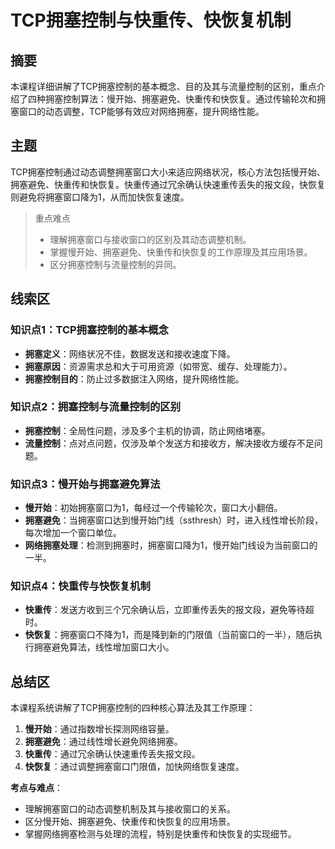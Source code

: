 # TCP拥塞控制与快重传、快恢复机制

## 摘要

本课程详细讲解了TCP拥塞控制的基本概念、目的及其与流量控制的区别，重点介绍了四种拥塞控制算法：慢开始、拥塞避免、快重传和快恢复。通过传输轮次和拥塞窗口的动态调整，TCP能够有效应对网络拥塞，提升网络性能。

## 主题

TCP拥塞控制通过动态调整拥塞窗口大小来适应网络状况，核心方法包括慢开始、拥塞避免、快重传和快恢复。快重传通过冗余确认快速重传丢失的报文段，快恢复则避免将拥塞窗口降为1，从而加快恢复速度。

> 重点难点
>
> - 理解拥塞窗口与接收窗口的区别及其动态调整机制。
> - 掌握慢开始、拥塞避免、快重传和快恢复的工作原理及其应用场景。
> - 区分拥塞控制与流量控制的异同。

## 线索区

### 知识点1：TCP拥塞控制的基本概念
- **拥塞定义**：网络状况不佳，数据发送和接收速度下降。
- **拥塞原因**：资源需求总和大于可用资源（如带宽、缓存、处理能力）。
- **拥塞控制目的**：防止过多数据注入网络，提升网络性能。

### 知识点2：拥塞控制与流量控制的区别
- **拥塞控制**：全局性问题，涉及多个主机的协调，防止网络堵塞。
- **流量控制**：点对点问题，仅涉及单个发送方和接收方，解决接收方缓存不足问题。

### 知识点3：慢开始与拥塞避免算法
- **慢开始**：初始拥塞窗口为1，每经过一个传输轮次，窗口大小翻倍。
- **拥塞避免**：当拥塞窗口达到慢开始门线（ssthresh）时，进入线性增长阶段，每次增加一个窗口单位。
- **网络拥塞处理**：检测到拥塞时，拥塞窗口降为1，慢开始门线设为当前窗口的一半。

### 知识点4：快重传与快恢复机制
- **快重传**：发送方收到三个冗余确认后，立即重传丢失的报文段，避免等待超时。
- **快恢复**：拥塞窗口不降为1，而是降到新的门限值（当前窗口的一半），随后执行拥塞避免算法，线性增加窗口大小。

## 总结区

本课程系统讲解了TCP拥塞控制的四种核心算法及其工作原理：
1. **慢开始**：通过指数增长探测网络容量。
2. **拥塞避免**：通过线性增长避免网络拥塞。
3. **快重传**：通过冗余确认快速重传丢失报文段。
4. **快恢复**：通过调整拥塞窗口门限值，加快网络恢复速度。

**考点与难点**：
- 理解拥塞窗口的动态调整机制及其与接收窗口的关系。
- 区分慢开始、拥塞避免、快重传和快恢复的应用场景。
- 掌握网络拥塞检测与处理的流程，特别是快重传和快恢复的实现细节。
